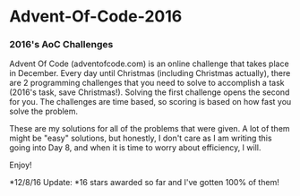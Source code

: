 # Advent-Of-Code-2016
### 2016's AoC Challenges
Advent Of Code (adventofcode.com) is an online challenge that takes place in December. Every day until Christmas (including Christmas actually), there are 2 programming challenges that you need to solve to accomplish a task (2016's task, save Christmas!). Solving the first challenge opens the second for you. The challenges are time based, so scoring is based on how fast you solve the problem.

These are my solutions for all of the problems that were given. A lot of them might be "easy" solutions, but honestly, I don't care as I am writing this going into Day 8, and when it is time to worry about efficiency, I will.

Enjoy!

*12/8/16 Update: *16 stars awarded so far and I've gotten 100% of them!
